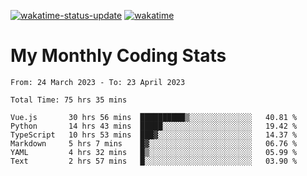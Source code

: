[![wakatime-status-update](https://github.com/noopurphalak/noopurphalak/workflows/wakatime-status-update/badge.svg)](https://github.com/noopurphalak/noopurphalak/actions/workflows/main.yml)
[![wakatime](https://wakatime.com/badge/user/80ace140-ef40-4fdd-b8ed-f3be3d2e1aea.svg)](https://wakatime.com/@80ace140-ef40-4fdd-b8ed-f3be3d2e1aea)

# My Monthly Coding Stats

<!--START_SECTION:waka-->

```text
From: 24 March 2023 - To: 23 April 2023

Total Time: 75 hrs 35 mins

Vue.js       30 hrs 56 mins  ██████████▒░░░░░░░░░░░░░░   40.81 %
Python       14 hrs 43 mins  █████░░░░░░░░░░░░░░░░░░░░   19.42 %
TypeScript   10 hrs 53 mins  ███▓░░░░░░░░░░░░░░░░░░░░░   14.37 %
Markdown     5 hrs 7 mins    █▓░░░░░░░░░░░░░░░░░░░░░░░   06.76 %
YAML         4 hrs 32 mins   █▒░░░░░░░░░░░░░░░░░░░░░░░   05.99 %
Text         2 hrs 57 mins   █░░░░░░░░░░░░░░░░░░░░░░░░   03.90 %
```

<!--END_SECTION:waka-->
